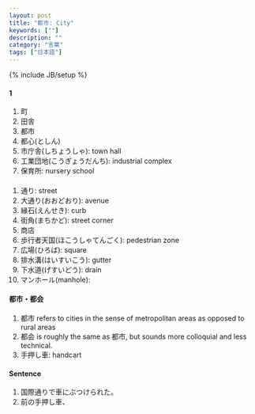 ```yaml
---
layout: post
title: "都市: City"
keywords: [""]
description: ""
category: "言葉"
tags: ["日本語"]
---
```

{% include JB/setup %}


#### 1
1. 町
2. 田舎
3. 都市
4. 都心(としん)
5. 市庁舎(しちょうしゃ): town hall
6. 工業団地(こうぎょうだんち): industrial complex
7. 保育所: nursery school

####
1. 通り: street
2. 大通り(おおどおり): avenue
2. 縁石(えんせき): curb
3. 街角(まちかど): street corner
4. 商店
5. 歩行者天国(ほこうしゃてんごく): pedestrian zone
6. 広場(ひろば): square
7. 排水溝(はいすいこう): gutter
8. 下水道(げすいどう): drain
9. マンホール(manhole):


#### 都市・都会
1. 都市 refers to cities in the sense of metropolitan areas as opposed to rural areas
2. 都会 is roughly the same as  都市, but sounds more colloquial and less technical.
3. 手押し車: handcart


#### Sentence
1. 国際通りで車にぶつけられた。
2. 前の手押し車、

